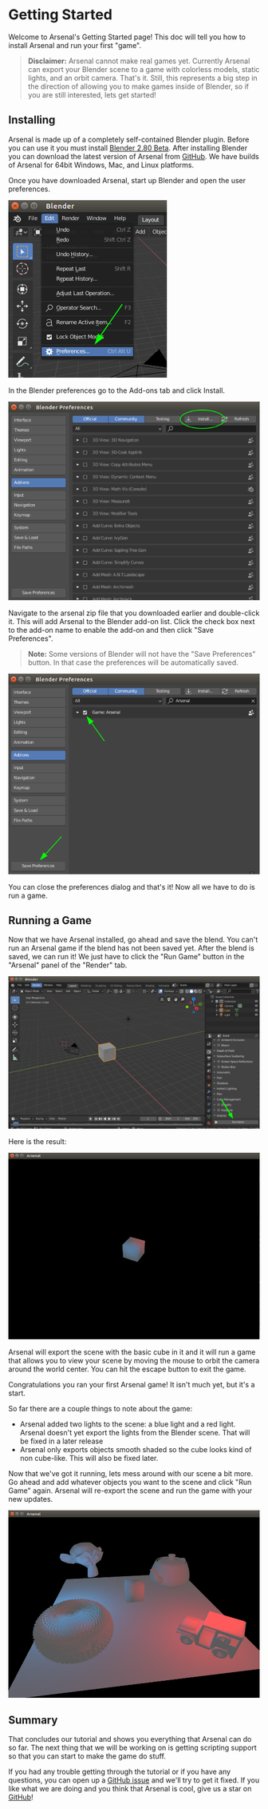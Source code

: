 # Getting Started

Welcome to Arsenal's Getting Started page! This doc will tell you how to install Arsenal and run your first "game".

> **Disclaimer:** Arsenal cannot make real games yet. Currently Arsenal can export your Blender scene to a game with colorless models, static lights, and an orbit camera. That's it. Still, this represents a big step in the direction of allowing you to make games inside of Blender, so if you are still interested, lets get started!

## Installing

Arsenal is made up of a completely self-contained Blender plugin. Before you can use it you must install [Blender 2.80 Beta](https://builder.blender.org/download/). After installing Blender you can download the latest version of Arsenal from [GitHub](https://github.com/katharostech/arsenal/releases). We have builds of Arsenal for 64bit Windows, Mac, and Linux platforms.

Once you have downloaded Arsenal, start up Blender and open the user preferences.

![Blender Preferences](./assets/blender-preferences.png)

In the Blender preferences go to the Add-ons tab and click Install.

![Install Add-on Button](./assets/install-addon-button.png)

Navigate to the arsenal zip file that you downloaded earlier and double-click it. This will add Arsenal to the Blender add-on list. Click the check box next to the add-on name to enable the add-on and then click "Save Preferences".

> **Note:** Some versions of Blender will not have the "Save Preferences" button. In that case the preferences will be automatically saved.

![Enable Add-on Check box](./assets/enable-addon-checkbox.png)

You can close the preferences dialog and that's it! Now all we have to do is run a game.

## Running a Game

Now that we have Arsenal installed, go ahead and save the blend. You can't run an Arsenal game if the blend has not been saved yet. After the blend is saved, we can run it! We just have to click the "Run Game" button in the "Arsenal" panel of the "Render" tab.

![Run Game Button](./assets/run-game-button.png)

Here is the result:

![Arsenal With a Cube](./assets/arsenal-with-a-cube.png)

Arsenal will export the scene with the basic cube in it and it will run a game that allows you to view your scene by moving the mouse to orbit the camera around the world center. You can hit the escape button to exit the game.

Congratulations you ran your first Arsenal game! It isn't much yet, but it's a start.

So far there are a couple things to note about the game:

* Arsenal added two lights to the scene: a blue light and a red light. Arsenal doesn't yet export the lights from the Blender scene. That will be fixed in a later release
* Arsenal only exports objects smooth shaded so the cube looks kind of non cube-like. This will also be fixed later.

Now that we've got it running, lets mess around with our scene a bit more. Go ahead and add whatever objects you want to the scene and click "Run Game" again. Arsenal will re-export the scene and run the game with your new updates.

![Full Arsenal Scene](./assets/full-arsenal-scene.png)

## Summary

That concludes our tutorial and shows you everything that Arsenal can do so far. The next thing that we will be working on is getting scripting support so that you can start to make the game do stuff.

If you had any trouble getting through the tutorial or if you have any questions, you can open up a [GitHub issue](https://github.com/katharostech/arsenal/issues) and we'll try to get it fixed. If you like what we are doing and you think that Arsenal is cool, give us a star on [GitHub](https://github.com/katharostech/arsenal)!
